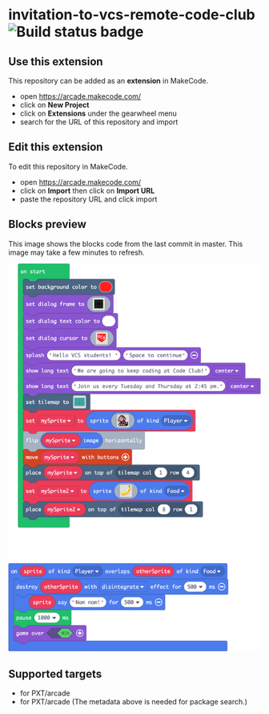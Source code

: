 # invitation-to-vcs-remote-code-club ![Build status badge](https://github.com/adri314/invitation-to-vcs-remote-code-club/workflows/MakeCode/badge.svg)



## Use this extension

This repository can be added as an **extension** in MakeCode.

* open https://arcade.makecode.com/
* click on **New Project**
* click on **Extensions** under the gearwheel menu
* search for the URL of this repository and import

## Edit this extension

To edit this repository in MakeCode.

* open https://arcade.makecode.com/
* click on **Import** then click on **Import URL**
* paste the repository URL and click import

## Blocks preview

This image shows the blocks code from the last commit in master.
This image may take a few minutes to refresh.

![A rendered view of the blocks](https://github.com/adri314/invitation-to-vcs-remote-code-club/raw/master/.makecode/blocks.png)

## Supported targets

* for PXT/arcade
* for PXT/arcade
(The metadata above is needed for package search.)

